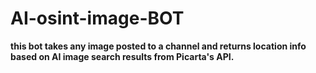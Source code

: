 # AI-osint-image-BOT
**this bot takes any image posted to a channel and returns location info based on AI image search results from Picarta's API.**